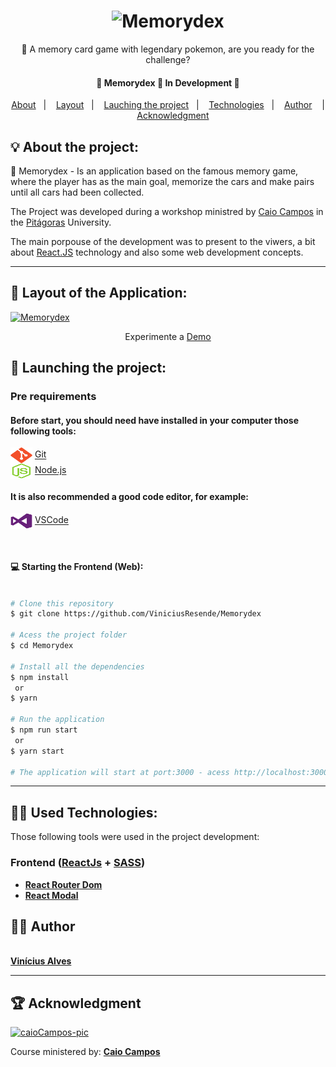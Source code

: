 <h1 align="center">
    <img alt="Memorydex" src="https://res.cloudinary.com/dgugs5dpz/image/upload/v1622903563/logo_1_spq2v4.png" width="250px" />
</h1>

<p align="center">🚀 A memory card game with legendary pokemon, are you ready for the challenge?</p>

<h4 align="center"> 
	🚧  Memorydex 🚀 In Development  🚧
</h4>

<p align="center">
  <a href="#bulb-about-the-project">About</a>&nbsp;&nbsp;&nbsp;|&nbsp;&nbsp;&nbsp;
  <a href="#art-layout-of-the-application">Layout</a>&nbsp;&nbsp;&nbsp;|&nbsp;&nbsp;&nbsp;
  <a href="#rocket-launching-the-project">Lauching the project</a>&nbsp;&nbsp;&nbsp;|&nbsp;&nbsp;&nbsp;
  <a href="#man_technologist-used-technologies">Technologies</a>&nbsp;&nbsp;&nbsp;|&nbsp;&nbsp;&nbsp;
  <a href="#raising_hand_man-author">Author</a> &nbsp;&nbsp;&nbsp;|&nbsp;&nbsp;&nbsp;
  <a href="#trophy-acknowledgment">Acknowledgment</a> 
</p>


## :bulb: About the project:

👾   Memorydex - Is an application based on the famous memory game, where the player has as the main goal, memorize the cars and make pairs until all cars had been collected.

The Project was developed during a workshop ministred by [Caio Campos](https://github.com/CampossCaio) in the [Pitágoras](https://www.pitagoras.com.br) University.

The main porpouse of the development was to present to the viwers, a bit about [React.JS](https://reactnative.dev/) technology and also some web development concepts.

---

## :art: Layout of the Application:


<a href="">
  <img alt="Memorydex" src="https://res.cloudinary.com/dgugs5dpz/image/upload/v1622903450/Kapture_2021-06-05_at_11.29.44_qjbdhg.gif">
</a>

<p align="center" href="">
  Experimente a <a href="https://memorydex.vercel.app/game">Demo<a/>
</p>


	

## :rocket: Launching the project:


### Pre requirements

#### Before start, you should need have installed in your computer those following tools:

<img align="center" alt="GIT" height="25" width="35" src="https://raw.githubusercontent.com/devicons/devicon/master/icons/git/git-original.svg" style="max-width:100%;"> [Git](https://git-scm.com)</img>
</br>
<img align="center" alt="NodeJS" height="25" width="35" src="https://raw.githubusercontent.com/devicons/devicon/master/icons/nodejs/nodejs-original.svg" style="max-width:100%;"> [Node.js](https://nodejs.org/en/)</img>

#### It is also recommended a good code editor, for example:

<img align="center" alt="VisualStudioCode" height="25" width="35" src="https://raw.githubusercontent.com/devicons/devicon/master/icons/visualstudio/visualstudio-plain.svg" style="max-width:100%;"> [VSCode](https://code.visualstudio.com/)</img>

</br>


#### :computer: Starting the Frontend (Web):

```bash

# Clone this repository
$ git clone https://github.com/ViniciusResende/Memorydex

# Acess the project folder
$ cd Memorydex

# Install all the dependencies
$ npm install
 or
$ yarn 

# Run the application
$ npm run start
 or
$ yarn start

# The application will start at port:3000 - acess http://localhost:3000

```


---

## :man_technologist: Used Technologies:

Those following tools were used in the project development:

### **Frontend** ([ReactJs](https://reactnative.dev/) + [SASS](https://sass-lang.com/))

-   **[React Router Dom](https://github.com/ReactTraining/react-router/tree/master/packages/react-router-dom)**
-   **[React Modal](https://www.npmjs.com/package/react-modal)**


## :raising_hand_man: Author

<a href="https://github.com/ViniciusResende">
 	<img src="https://res.cloudinary.com/viniciusalvesdefaria/image/upload/v1613257612/foto_perfil_rounded_mv1cpi.png" width="100px;" alt=""/>
 <br />
 	<b>Vinícius Alves</b></a> <a href="https://github.com/ViniciusResende" title="Vinícius Alves"></a>
 <br />

---

## :trophy: Acknowledgment

<a href="https://www.linkedin.com/in/caio-campos-905955175/">
 	<img src="https://avatars.githubusercontent.com/u/52550525?v=4" width="100px;" alt="caioCampos-pic"/>
 </a> 
 <br />
 	<p>Course ministered by: <a href="https://github.com/CampossCaio"><b>Caio Campos</b></a></p>
 <br />
